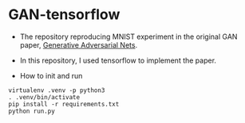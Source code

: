 # GAN-tensorflow

- The repository reproducing MNIST experiment in the original GAN paper, [Generative Adversarial Nets](https://arxiv.org/pdf/1406.2661.pdf).
- In this repository, I used tensorflow to implement the paper.

- How to init and run
```
virtualenv .venv -p python3
. .venv/bin/activate
pip install -r requirements.txt
python run.py
```
